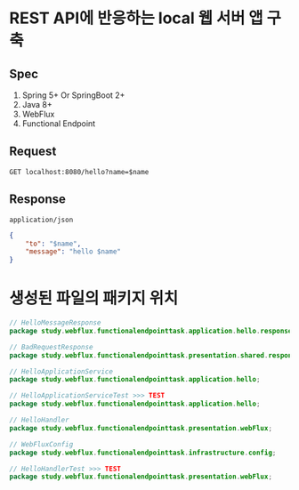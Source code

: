 # REST API에 반응하는 local 웹 서버 앱 구축

## Spec

1. Spring 5+ Or SpringBoot 2+
2. Java 8+
3. WebFlux
4. Functional Endpoint

## Request

`GET localhost:8080/hello?name=$name`

## Response

`application/json`

```json
{
	"to": "$name",
	"message": "hello $name"
}
```

# 생성된 파일의 패키지 위치

```java
// HelloMessageResponse
package study.webflux.functionalendpointtask.application.hello.response;

// BadRequestResponse
package study.webflux.functionalendpointtask.presentation.shared.response;

// HelloApplicationService
package study.webflux.functionalendpointtask.application.hello;

// HelloApplicationServiceTest >>> TEST
package study.webflux.functionalendpointtask.application.hello;

// HelloHandler
package study.webflux.functionalendpointtask.presentation.webFlux;

// WebFluxConfig
package study.webflux.functionalendpointtask.infrastructure.config;

// HelloHandlerTest >>> TEST
package study.webflux.functionalendpointtask.presentation.webFlux;
```
